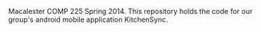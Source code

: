 Macalester COMP 225 Spring 2014. This repository holds the code for our group's android mobile application KitchenSync.
